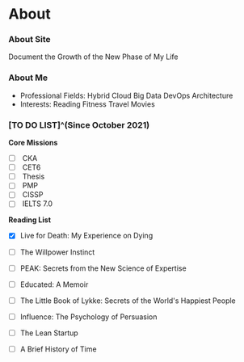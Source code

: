 # About


### About Site

<i class="fas fa-seedling"></i> Document the Growth of the New Phase of My Life

### About Me

+ <i class="fas fa-user-tie fa-fw"></i> Professional Fields: <i class="fas fa-cloud-upload-alt fa-fw"></i> Hybrid Cloud <i class="fas fa-database fa-fw"></i> Big Data <i class="fas fa-network-wired fa-fw"></i> DevOps Architecture
+ <i class="fas fa-heart fa-fw"></i> Interests: <i class="fas fa-book-reader fa-fw"></i> Reading <i class="fas fa-running fa-fw"></i> Fitness <i class="fab fa-fly fa-fw"></i> Travel <i class="fas fa-film fa-fw"></i> Movies

### [TO DO LIST]^(Since October 2021)

<i class="fas fa-tasks"></i> **Core Missions**

- [ ] <i class="fas fa-cubes fa-fw"></i> CKA
- [ ] <i class="fas fa-font fa-fw"></i> CET6
- [ ] <i class="fas fa-graduation-cap fa-fw"></i> Thesis
- [ ] <i class="fas fa-users-cog fa-fw"></i> PMP
- [ ] <i class="fas fa-user-shield fa-fw"></i> CISSP
- [ ] <i class="fas fa-font fa-fw"></i> IELTS 7.0

<i class="fas fa-book-open"></i> **Reading List**

- [x] Live for Death: My Experience on Dying
- [ ] The Willpower Instinct 
- [ ] PEAK: Secrets from the New Science of Expertise
- [ ] Educated: A Memoir
- [ ] The Little Book of Lykke: Secrets of the World's Happiest People
- [ ] Influence: The Psychology of Persuasion
- [ ] The Lean Startup
- [ ] A Brief History of Time

